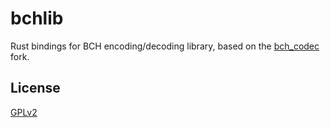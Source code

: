 # bchlib

Rust bindings for BCH encoding/decoding library, based on the [bch_codec](https://github.com/mborgerding/bch_codec) fork.

## License

[GPLv2](LICENSE.md)
